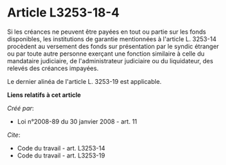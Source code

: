 # Article L3253-18-4

Si les créances ne peuvent être payées en tout ou partie sur les fonds disponibles, les institutions de garantie mentionnées
à l'article L. 3253-14 procèdent au versement des fonds sur présentation par le syndic étranger ou par toute autre personne
exerçant une fonction similaire à celle du mandataire judiciaire, de l'administrateur judiciaire ou du liquidateur, des
relevés des créances impayées. 

Le dernier alinéa de l'article L. 3253-19 est applicable.

**Liens relatifs à cet article**

_Créé par_:

  - Loi n°2008-89 du 30 janvier 2008 - art. 11

_Cite_:

  - Code du travail - art. L3253-14
  - Code du travail - art. L3253-19
